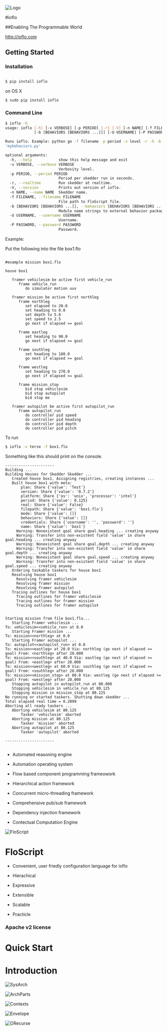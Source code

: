 
![Logo](docs/images/ioflo_logo.png?raw=true)

#ioflo

##Enabling The Programmable World

http://ioflo.com

## Getting Started

### Installation

``` bash

$ pip install ioflo


```

on OS X

``` bash
$ sudo pip install ioflo

```

### Command Line

``` bash
$ ioflo -h
usage: ioflo [-h] [-v VERBOSE] [-p PERIOD] [-r] [-V] [-n NAME] [-f FILENAME]
             [-b [BEHAVIORS [BEHAVIORS ...]]] [-U USERNAME] [-P PASSWORD]

Runs ioflo. Example: python go -f filename -p period -v level -r -h -b
'mybehaviors.py'

optional arguments:
  -h, --help            show this help message and exit
  -v VERBOSE, --verbose VERBOSE
                        Verbosity level.
  -p PERIOD, --period PERIOD
                        Period per skedder run in seconds.
  -r, --realtime        Run skedder at realtime.
  -V, --version         Prints out version of ioflo.
  -n NAME, --name NAME  Skedder name.
  -f FILENAME, --filename FILENAME
                        File path to FloScript file.
  -b [BEHAVIORS [BEHAVIORS ...]], --behaviors [BEHAVIORS [BEHAVIORS ...]]
                        Module name strings to external behavior packages.
  -U USERNAME, --username USERNAME
                        Username.
  -P PASSWORD, --password PASSWORD
                        Password.

```

Example:

Put the following  into the file box1.flo

``` text

#example mission box1.flo

house box1

   framer vehiclesim be active first vehicle_run
      frame vehicle_run
         do simulator motion uuv
   
   framer mission be active first northleg
      frame northleg
         set elapsed to 20.0
         set heading to 0.0
         set depth to 5.0
         set speed to 2.5
         go next if elapsed >= goal
      
      frame eastleg
         set heading to 90.0
         go next if elapsed >= goal
      
      frame southleg
         set heading to 180.0
         go next if elapsed >= goal
      
      frame westleg
         set heading to 270.0
         go next if elapsed >= goal
      
      frame mission_stop  
         bid stop vehiclesim
         bid stop autopilot
         bid stop me
   
   framer autopilot be active first autopilot_run
      frame autopilot_run
         do controller pid speed
         do controller pid heading
         do controller pid depth
         do controller pid pitch

```

To run

```bash
$ ioflo -v terse -f box1.flo

```

Something like this should print on the console.

```text
----------------------
Building ...
Building Houses for Skedder Skedder ...
   Created house box1. Assigning registries, creating instances ...
   Built house box1 with meta:
       plan: Share {'value': 'Test'}
       version: Share {'value': '0.7.2'}
       platform: Share {'os': 'unix', 'processor': 'intel'}
       period: Share {'value': 0.125}
       real: Share {'value': False}
       filepath: Share {'value': 'box1.flo'}
       mode: Share {'value': []}
       behaviors: Share {'value': []}
       credentials: Share {'username': '', 'password': ''}
       name: Share {'value': 'box1'}
     Warning: Nonexistent goal share goal.heading ... creating anyway
     Warning: Transfer into non-existent field 'value' in share goal.heading ... creating anyway
     Warning: Nonexistent goal share goal.depth ... creating anyway
     Warning: Transfer into non-existent field 'value' in share goal.depth ... creating anyway
     Warning: Nonexistent goal share goal.speed ... creating anyway
     Warning: Transfer into non-existent field 'value' in share goal.speed ... creating anyway
   Ordering taskable taskers for house box1
   Resolving house box1
     Resolving framer vehiclesim
     Resolving framer mission
     Resolving framer autopilot
   Tracing outlines for house box1
     Tracing outlines for framer vehiclesim
     Tracing outlines for framer mission
     Tracing outlines for framer autopilot


Starting mission from file box1.flo...
   Starting Framer vehiclesim ...
To: vehiclesim<<vehicle_run> at 0.0
   Starting Framer mission ...
To: mission<<northleg> at 0.0
   Starting Framer autopilot ...
To: autopilot<<autopilot_run> at 0.0
To: mission<<eastleg> at 20.0 Via: northleg (go next if elapsed >= goal) From: <northleg> after 20.000
To: mission<<southleg> at 40.0 Via: eastleg (go next if elapsed >= goal) From: <eastleg> after 20.000
To: mission<<westleg> at 60.0 Via: southleg (go next if elapsed >= goal) From: <southleg> after 20.000
To: mission<<mission_stop> at 80.0 Via: westleg (go next if elapsed >= goal) From: <westleg> after 20.000
   Stopping autopilot in autopilot_run at 80.000
   Stopping vehiclesim in vehicle_run at 80.125
   Stopping mission in mission_stop at 80.125
No running or started taskers. Shutting down skedder ...
Total elapsed real time = 0.2099
Aborting all ready taskers ...
   Aborting vehiclesim at 80.125
       Tasker 'vehiclesim' aborted
   Aborting mission at 80.125
       Tasker 'mission' aborted
   Aborting autopilot at 80.125
       Tasker 'autopilot' aborted

----------------------


```


* Automated reasoning engine

* Automation operating system

* Flow based component programming frameowork

* Hierarchical action framework

* Concurrent micro-threading framework

* Comprehensive pub/sub framework

* Dependency injection framework

* Contectual Computation Engine




![FloScript](docs/images/floscript_logo.png?raw=true)

# FloScript

* Convenient, user friedly configuration language for ioflo

* Hierachical

* Expressive

* Extensible

* Scalable

* Practicle


### Apache v2 license

# Quick Start


# Introduction


![SysArch](docs/images/IofloSysArch.png?raw=true)

![ArchParts](docs/images/IofloArchParts.png?raw=true)

![Contexts](docs/images/IofloContexts.png?raw=true)

![Envelope](docs/images/IofloReliableEnvelope.png?raw=true)





![ORecurse](docs/images/ioflo_o_recurse.png?raw=true)

